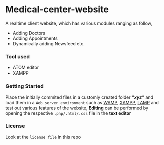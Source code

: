 # Medical-center-website
A realtime client website, which has various modules ranging as follow,
- Adding Doctors
- Adding Appointments 
- Dynamically adding Newsfeed
etc.
### Tool used
* ATOM editor
* XAMPP
### Getting Started
Place the initially commited files in a customly created folder ___"xyz"___ and load them in a `Web server environment` such as [WAMP](http://www.wampserver.com/en/), [XAMPP](https://www.apachefriends.org/index.html), [LAMP](https://bitnami.com/stack/lamp/installer) and test out various features of the website, **Editing** can be performed by opening the respective `.php/.html/.css` file in the **text editor**
### License
Look at the `license file` in this repo
